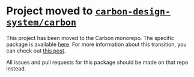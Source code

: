 # Project moved to [`carbon-design-system/carbon`](https://github.com/carbon-design-system/carbon)

This project has been moved to the Carbon monorepo. The specific package is available [here](https://github.com/carbon-design-system/carbon/tree/master/packages/react). For more information about
this transition, you can check out [this post](https://medium.com/carbondesign/carbon-is-moving-to-a-monorepo-c6bfcbe87de0).

All issues and pull requests for this package should be made on that repo
instead.
